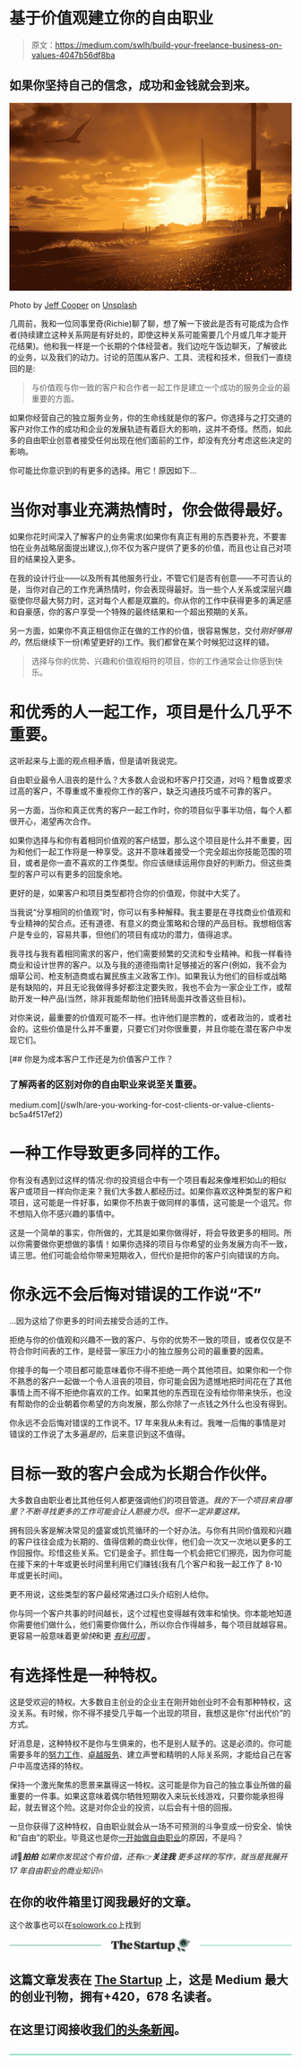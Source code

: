 # 基于价值观建立你的自由职业

> 原文：<https://medium.com/swlh/build-your-freelance-business-on-values-4047b56df8ba>

## 如果你坚持自己的信念，成功和金钱就会到来。

![](img/20d95f9f9597a96294337f101ab4967f.png)

Photo by [Jeff Cooper](https://unsplash.com/photos/mEVoj8SCHq8?utm_source=unsplash&utm_medium=referral&utm_content=creditCopyText) on [Unsplash](https://unsplash.com/?utm_source=unsplash&utm_medium=referral&utm_content=creditCopyText)

几周前，我和一位同事里奇(Richie)聊了聊，想了解一下彼此是否有可能成为合作者(持续建立这种关系网是有好处的，即使这种关系可能需要几个月或几年才能开花结果)。他和我一样是一个长期的个体经营者。我们边吃午饭边聊天，了解彼此的业务，以及我们的动力。讨论的范围从客户、工具、流程和技术，但我们一直绕回的是:

> 与价值观与你一致的客户和合作者一起工作是建立一个成功的服务企业的最重要的方面。

如果你经营自己的独立服务业务，你的生命线就是你的客户。你选择与之打交道的客户对你工作的成功和企业的发展轨迹有着巨大的影响，这并不奇怪。然而，如此多的自由职业创意者接受任何出现在他们面前的工作，却没有充分考虑这些决定的影响。

你可能比你意识到的有更多的选择。用它！原因如下…

# 当你对事业充满热情时，你会做得最好。

如果你花时间深入了解客户的业务需求(如果你有真正有用的东西要补充，不要害怕在业务战略层面提出建议,),你不仅为客户提供了更多的价值，而且也让自己对项目的结果投入更多。

在我的设计行业——以及所有其他服务行业，不管它们是否有创意——不可否认的是，当你对自己的工作充满热情时，你会表现得最好。当一些个人关系或深层兴趣驱使你尽最大努力时，这对每个人都是双赢的。你从你的工作中获得更多的满足感和自豪感，你的客户享受一个特殊的最终结果和一个超出预期的关系。

另一方面，如果你不真正相信你正在做的工作的价值，很容易懈怠，交付*刚好够用的*，然后继续下一份(希望更好的)工作。我们都曾在某个时候犯过这样的错。

> 选择与你的优势、兴趣和价值观相符的项目，你的工作通常会让你感到快乐。

# 和优秀的人一起工作，项目是什么几乎不重要。

这听起来与上面的观点相矛盾，但是请听我说完。

自由职业最令人沮丧的是什么？大多数人会说和坏客户打交道，对吗？粗鲁或要求过高的客户，不尊重或不重视你工作的客户，缺乏沟通技巧或不可靠的客户。

另一方面，当你和真正优秀的客户一起工作时，你的项目似乎事半功倍，每个人都很开心，渴望再次合作。

如果你选择与和你有着相同价值观的客户结盟，那么这个项目是什么并不重要，因为和他们一起工作将是一种享受。这并不意味着接受一个完全超出你技能范围的项目，或者是你一直不喜欢的工作类型。你应该继续运用你良好的判断力。但这些类型的客户可以有更多的回旋余地。

更好的是，如果客户和项目类型都符合你的价值观，你就中大奖了。

当我说“分享相同的价值观”时，你可以有多种解释。我主要是在寻找商业价值观和专业精神的契合点。还有道德、有意义的商业策略和合理的产品目标。我想相信客户是专业的，容易共事，但他们的项目有成功的潜力，值得追求。

我寻找与我有着相同需求的客户，他们需要频繁的交流和专业精神。和我一样看待商业和设计世界的客户。以及与我的道德指南针足够接近的客户(例如，我不会为烟草公司、枪支制造商或右翼民族主义政客工作)。如果我认为他们的目标或战略是有缺陷的，并且无论我做得多好都注定要失败，我也不会为一家企业工作，或帮助开发一种产品(当然，除非我能帮助他们扭转局面并改善这些目标)。

对你来说，最重要的价值观可能不一样。也许他们是宗教的，或者政治的，或者社会的。这些价值是什么并不重要，只要它们对你很重要，并且你能在潜在客户中发现它们。

[](/swlh/are-you-working-for-cost-clients-or-value-clients-bc5a4f517ef2) [## 你是为成本客户工作还是为价值客户工作？

### 了解两者的区别对你的自由职业来说至关重要。

medium.com](/swlh/are-you-working-for-cost-clients-or-value-clients-bc5a4f517ef2) 

# 一种工作导致更多同样的工作。

你有没有遇到过这样的情况:你的投资组合中有一个项目看起来像堆积如山的相似客户或项目一样向你走来？我们大多数人都经历过。如果你喜欢这种类型的客户和项目，这可能是一件好事，如果你不热衷于做同样的事情，这可能是一个诅咒。你不想陷入你不感兴趣的事情中。

这是一个简单的事实，你所做的，尤其是如果你做得好，将会导致更多的相同。所以你需要做你更想做的事情！如果你选择的项目与你希望的业务发展方向不一致，请三思。他们可能会给你带来短期收入，但代价是把你的客户引向错误的方向。

# 你永远不会后悔对错误的工作说“不”

…因为这给了你更多的时间去接受合适的工作。

拒绝与你的价值观和兴趣不一致的客户、与你的优势不一致的项目，或者仅仅是不符合你时间表的工作，是经营一家压力小的独立服务公司的最重要的因素。

你接手的每一个项目都可能意味着你不得不拒绝一两个其他项目。如果你和一个你不熟悉的客户一起做一个令人沮丧的项目，你可能会因为遗憾地把时间花在了其他事情上而不得不拒绝你喜欢的工作。如果其他的东西现在没有给你带来快乐，也没有帮助你的企业朝着你希望的方向发展，那么你除了一点钱之外什么也没有得到。

你永远不会后悔对错误的工作说不。17 年来我从未有过。我唯一后悔的事情是对错误的工作说了太多遍*是的*，后来意识到这不值得。

# 目标一致的客户会成为长期合作伙伴。

大多数自由职业者比其他任何人都更强调他们的项目管道。*我的下一个项目来自哪里？不断寻找更多的工作可能会让人筋疲力尽。但不一定非要这样。*

拥有回头客是解决常见的盛宴或饥荒循环的一个好办法。与你有共同价值观和兴趣的客户往往会成为长期的、值得信赖的商业伙伴，他们会一次又一次地以更多的工作回报你。珍惜这些关系。它们是金子。抓住每一个机会把它们擦亮，因为你可能在接下来的十年或更长时间里利用它们赚钱(我有几个客户和我一起工作了 8-10 年或更长时间)。

更不用说，这些类型的客户最经常通过口头介绍别人给你。

你与同一个客户共事的时间越长，这个过程也变得越有效率和愉快。你本能地知道你需要他们做什么，他们需要你做什么，所以你合作得越多，每个项目就越容易。更容易一般意味着更*愉快*和更 [*有利可图*](/swlh/how-i-earned-15-000-last-month-from-freelance-design-7f359d6776b) 。

# 有选择性是一种特权。

这是受欢迎的特权。大多数自主创业的企业主在刚开始创业时不会有那种特权，这没关系。有时候，你不得不接受几乎每一个出现的项目，我想这是你“付出代价”的方式。

好消息是，这种特权不是你与生俱来的，也不是别人赋予的。这是必须的。你可能需要多年的[努力工作](/swlh/there-is-no-life-hack-for-freelance-success-bc28e44a7319)、[卓越服务](/swlh/why-being-ultra-professional-instantly-makes-you-a-top-tier-freelancer-11e64860f27e)、建立声誉和精明的人际关系网，才能给自己在客户中高度选择的特权。

保持一个激光聚焦的愿景来赢得这一特权。这可能是你为自己的独立事业所做的最重要的一件事。如果这意味着偶尔牺牲短期收入来玩长线游戏，只要你能承担得起，就去冒这个险。这是对你企业的投资，以后会有十倍的回报。

一旦你获得了这种特权，自由职业就会从一场不可预测的斗争变成一份安全、愉快和“自由”的职业。毕竟这也是你[一开始做自由职业](/swlh/dont-become-a-freelancer-ea2253681121)的原因，不是吗？

*请*👏***拍拍*** *如果你发现这个有价值，还有*👉***关注我*** *更多这样的写作，就当是我展开 17 年自由职业的商业知识*🔥

## 在你的收件箱里订阅我最好的文章。

这个故事也可以在[solowork.co](https://solowork.co/story/build-your-freelance-business-on-values)上找到

[![](img/308a8d84fb9b2fab43d66c117fcc4bb4.png)](https://medium.com/swlh)

## 这篇文章发表在 [The Startup](https://medium.com/swlh) 上，这是 Medium 最大的创业刊物，拥有+420，678 名读者。

## 在这里订阅接收[我们的头条新闻](https://growthsupply.com/the-startup-newsletter/)。

[![](img/b0164736ea17a63403e660de5dedf91a.png)](https://medium.com/swlh)